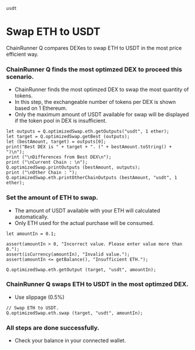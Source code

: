 ```meta-Currency
usdt
```

# Swap ETH to USDT

ChainRunner Q compares DEXes to swap ETH to USDT in the most price efficient way.

### ChainRunner Q finds the most optimzed DEX to proceed this scenario.

- ChainRunner finds the most optimzed DEX to swap the most quantity of tokens.
- In this step, the exchangeable number of tokens per DEX is shown based on 1 Ethereum.
- Only the maximum amount of USDT available for swap will be displayed if the token pool in DEX is insufficient.

```output-Dynamic
let outputs = Q.optimizedSwap.eth.getOutputs("usdt", 1 ether);
let target = Q.optimizedSwap.getBest (outputs);
let (bestAmount, target) = outputs[0];
print("Best DEX is " + target + ". (" + bestAmount.toString() + ")\n");
print ("\nDifferences from Best DEX\n");
print ("\nCurrent Chain : \n");
Q.optimizedSwap.printOutputs (bestAmount, outputs);
print ("\nOther Chain : ");
Q.optimizedSwap.eth.printOtherChainOutputs (bestAmount, "usdt", 1 ether);
```

### Set the amount of ETH to swap.

- The amount of USDT available with your ETH will calculated automatically.
- Only ETH used for the actual purchase will be consumed.

```input-Dynamic ETH
let amountIn = 0.1;
```

```input-Verify
assert(amountIn > 0, "Incorrect value. Please enter value more than 0.");
assert(isCurrency(amountIn), "Invalid value.");
assert(amountIn <= getBalance(), "Insufficient ETH.");
```

```output-Dynamic USDT
Q.optimizedSwap.eth.getOutput (target, "usdt", amountIn);
```

### ChainRunner Q swaps ETH to USDT in the most optimzed DEX.

- Use slippage (0.5%)

```taster
// Swap ETH to USDT.
Q.optimizedSwap.eth.swap (target, "usdt", amountIn);
```

### All steps are done successfully.

- Check your balance in your connected wallet.
